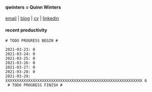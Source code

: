#### qwinters = Quinn Winters
[email](mailto:email--at--quinnwinters--dot--dev) | [blog](https://qwinters.me) | [cv](mailto:email--at--quinnwinters--dot--dev) | [linkedin](https://linkedin.com/in/qwinters)
#### recent productivity
```shell
# TODO PROGRESS BEGIN #
 
2021-03-23: 0
2021-03-24: 0
2021-03-25: 0
2021-03-26: 0
2021-03-27: 0
2021-03-28: 0
2021-03-29: XXXXXXXXXXXXXXXXXXXXXXXXXXXXXXXXXXXXXXXXXXXXXXXXXXXXXXXXXXXX 6
 # TODO PROGRESS FINISH #
```
